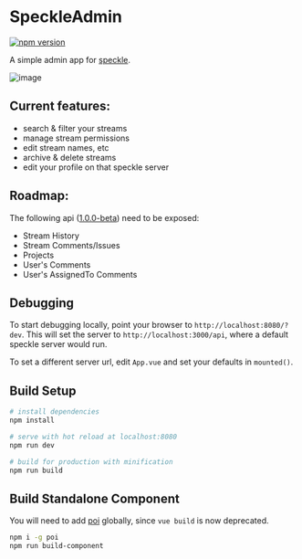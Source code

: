 # SpeckleAdmin
[![npm version](https://badge.fury.io/js/speckle-admin.svg)](https://badge.fury.io/js/speckle-admin)

A simple admin app for [speckle](https://speckle.works).

![image](https://user-images.githubusercontent.com/7696515/37546477-ed733a6a-2964-11e8-9b80-9448a88999bc.png)

## Current features:
- search & filter your streams
- manage stream permissions
- edit stream names, etc
- archive & delete streams
- edit your profile on that speckle server

## Roadmap:
The following api ([1.0.0-beta](https://speckleworks.github.io/SpeckleSpecs/)) need to be exposed:
- Stream History
- Stream Comments/Issues
- Projects
- User's Comments
- User's AssignedTo Comments

## Debugging

To start debugging locally, point your browser to `http://localhost:8080/?dev`. This will set the server to `http://localhost:3000/api`, where a default speckle server would run.

To set a different server url, edit `App.vue` and set your defaults in `mounted()`.

## Build Setup

``` bash
# install dependencies
npm install

# serve with hot reload at localhost:8080
npm run dev

# build for production with minification
npm run build
```

## Build Standalone Component

You will need to add [poi](https://poi.js.org) globally, since `vue build` is now deprecated.

```bash
npm i -g poi
npm run build-component
```
